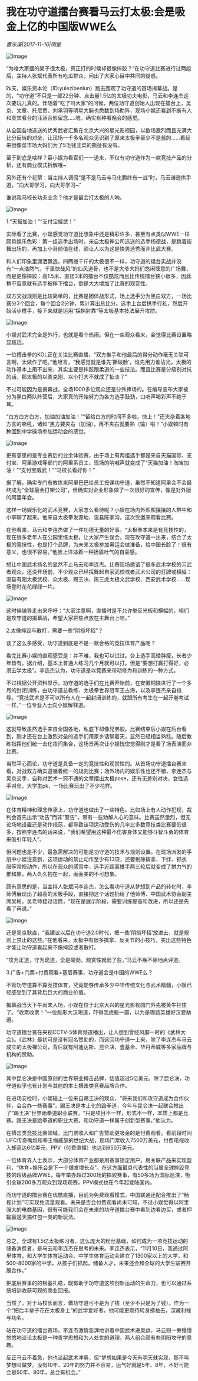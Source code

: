 # 我在功守道擂台赛看马云打太极:会是吸金上亿的中国版WWE么

*曹乐溪|2017-11-16|明星*

![Image](http://static.ylzbl.com/uploads/ueditor/php/upload/image/20171118/1510936381759808.jpeg)

“为啥大家摆的架子很太极，真正打的时候却很像摔跤？”在功守道比赛进行过两组后，主持人张斌代表所有吃瓜群众，问出了大家心目中共同的疑惑。

昨天，娱乐资本论（ID:yulezibenlun）跑去围观了功守道的首场揭幕战。是的，“功守道”不只是一部22分钟、点击量1.5亿的太极功夫电影，马云和李连杰这次要玩儿真的。伴随着“吃了吗大家”的问候，两位功守道创始人出现在擂台上，吴京、文章、托尼贾、刘承羽等明星大腕也悉数到场助阵，现场小娱还看到不断有人和贵宾看台的汪涵合影留念.....嗯，确实有种看晚会的感觉。

从全国各地选送的优秀武者汇集在北京大兴的星光影视园，以数场激烈而且充满大比分反转的对垒，让现场一千多名观众见识到了原来太极拳至少不是酱的......看起来很像菜市场大妈们为了5毛钱韭菜的撕扯有没有。

至于到底是啥样？容小娱为看官们一一道来，不仅有功守道作为一款竞技产品的分析，还有商业模式拆解哦~

另外还有个花絮：当主持人调侃“是不是马云与马化腾终有一战”时，马云谦逊拱手道，“向大哥学习，向大哥学习~”

谁说我马校长功夫业余？他才是最会打太极的人呐。

![Image](http://si1.go2yd.com/get-image/0INCspB9its)

1.“天猫加油！”“支付宝威武！”

实际看了比赛，小娱感觉功守道比想象中还是精彩许多，甚至有点类似WWE一样颇具娱乐色彩：第一组选手出场时，来自太极禅公司选送的选手杨德战，是跳着街舞出场的，再加上小哥颜值在线，颇让人以为这是快男选秀而非比武大赛。

和人们印象里潇洒飘逸，四两拨千斤的太极很不一样，功守道的擂台实战并没有“一点浩然气，千里快哉风”的仙风道骨，也不是大爷大妈们悠闲惬意的广场舞，而是更像摔跤：高1.5米、直径3米的擂台不仅酷炫而且比传统擂台狭小很多，因此稍不留意就有选手被摔下擂台，倒是大大增加了比赛的观赏性。

双方交战规则是比较简单的，比赛是团体战形式，场上选手分为黑白双方，一场比赛分3个回合，每个回合2分钟，累计算出总比分。选手上台后拱手行礼，然后开始活步推手，接下来就是运用“採挒肘靠”等太极基本技法展开攻防。

![Image](http://si1.go2yd.com/get-image/0INCsno6R3A)

小娱对武术完全是外行，也就是看个热闹。但在一些观众看来，会觉得比赛设置略显尴尬。

一位搏击拳的KOL正在关注比赛直播，“双方推手和他最后的得分动作毫无关联可言啊，太做作了吧。”他坦言，“我感觉就是谁先’撕破脸’，谁先用力谁沾光。太极的动作基本上用不出来，其实主要是摔跤跟柔道的一些技法。而且比赛是分级别对抗的话，那太极的以柔克刚、以小打大不就成了扯淡？”

不过可能因为是揭幕战，全场1000多位观众还是分外捧场的。在编导宣布大家被分为黑白两队阵营后，大家真的开始努力为各方选手鼓劲，口哨声喝彩声不绝于耳。

“白方白方白方，加油加油加油！”“留给白方的时间不多啦，快上！”还夹杂着各地方言的嘶吼，诸如“黑方要夹右（加油），再不夹右就要熟（输）啦！”小娱顿时有种回到中学操场参加运动会的感觉。

![Image](http://si1.go2yd.com/get-image/0INCsmThcrQ)

更有意思的是专业赛后的业余体验赛，由于场上有两组选手都是来自天猫国际、支付宝、阿里游戏等部门的阿里系员工，现场的呐喊声就变成了“天猫加油！淘宝加油！”“支付宝威武！”“马校长看好你！”

据了解，确实专门有教练来阿里巴巴给员工授课功守道，虽然不知道阿里会不会最终成为“全球最会打架公司”，但确实对企业形象做了一次很好的宣传，像是对外版的阿里年会。

这样一场娱乐化的武术竞赛，大家怎么看待呢？小娱在场内外熙熙攘攘的人群中和小李聊了起来。他来自太极拳发源地、温县陈家沟，这次受邀来观看比赛。

在他看来，马云和李连杰做了一件功德无量的好事。“太极拳本来是有竞技性的，现在很多老年人在公园里练太极，让大家产生误会。现在攻守道一出来，结合了太极的竞技性，也是打个品牌，为未来太极参加奥运会做准备，给中国长脸了！很有意义，也很不容易。”他脸上洋溢着一种扬眉吐气的自豪感。

想让中国武术扬名的显然不止马云和李连杰。比赛现场邀请了很多武术学校的习武者观众，还没开场前，不少观众已经挥舞起自家武校或者武术公司的灯牌或横幅：温县有刚太极武校、众太极、踢王决、陈三虎太极文武学校、西安武术学校......现场登时花花绿绿一片。

![Image](http://si1.go2yd.com/get-image/0INCsk3XR8y)

这时候编导走出来呼吁：“大家注意啊，直播时是不允许举反光板和横幅的，咱们是攻守道的揭幕战，希望大家把焦点放在主舞台上哈。”

2.太像摔跤与散打，需要一些“阴损坏招”？

谈了这么多感受，功守道到底是不是一款合格的竞技体育产品呢？

看完比赛小娱的直观感受是：并不难，我也可以试试。台上选手高矮胖瘦，长者少年皆有。据介绍，基本上普通人练习几个月就可以打。但是“要想打赢打得好，必须去学太极”。李连杰认为，功守道是以竞赛来带动修为和训练的一种方式。

不过根据公开资料显示，功守道的选手们在比赛开始前，在安徽铜陵进行了一个多月的封闭训练，由功守道总教练、太极拳世界冠军王占海，以及李连杰亲自指导。“竞技武术是不可以所有人在一起封闭训练的，就跟所有考生在一起开卷考试一样，”一位专业人士向小娱解释道。

![Image](http://si1.go2yd.com/get-image/0INCsbXsLOS)

这就导致虽然选手来自全国各地，私底下却像兄弟般。比赛结束后小娱在后台看到，刚才还在台上激烈对垒的选手们用家乡话聊着天，显然已经相当熟稔。随后教练指挥他们统一去化妆间集合，这场景再次让小娱恍惚觉得刚才是看了场表演而非比赛。

当然平心而论，功守道是具备一定的竞技性和观赏性的。从首场功守道擂台赛来看，对战双方确实遵循着统一的规则比赛；场外场内的娱乐性也还不错，李连杰与吴京交手，自称对武术一窍不通的文章摆出太极pose，还有无差别对决，女性选手对垒，大学生pk，一场比赛玩出了不少花样。

![Image](http://si1.go2yd.com/get-image/0INCsiNfM8G)

在体育精神和理念传承上，功守道也做出了一些特色。比如场上有人动作犯规，裁判会首先出示“劝告”而非“警告”，带有一些劝解人心的意味。比赛虽然激烈，但无论场地设置还是动作规范，都导致该项运动受伤的几率比多数竞技类比赛要低很多，按照李连杰的话来说，“我们希望用这种最不伤害身体又能够斗智斗勇的体育来吸引年轻人”。

但问题也是不少，最急需解决的可能是功守道的技术与规则设置。在现场派发的手册中小娱注意到，这项运动的禁止动作至少有13项，还要剔除擒拿、下绊、抓衣服等常规动作，所以在观众的感官中，选手近距离推手两三轮后就变成了拼力气的推和靠，两人久久抱在一起，画面美的不可想象。

颇有意思的是，当主持人张斌问李连杰，怎么看功守道从梦想到产品的转化时，李师傅展现出了超高的太极手段，直接把这个话题扔给了他师傅、中国武术协会副主席吴彬。吴老师接过话筒，“现在是展示阶段，需要训练提高和改进，所以还是先看了再说。”

![Image](http://si1.go2yd.com/get-image/0INCsdBfznc)

还是吴京耿直，“我建议以后在功守道2.0时代，把一些’阴损坏招’放进去，就是规则上禁止的这些。”在他看来，太极中有很多擒拿、反关节的小技巧，突出这些特色才能让功守道看起来不像摔跤或者散打。

“攻为正道，守为诡道，全是硬劲，观赏性就弱了些，”马云不疾不徐地点评道。

3.广告+门票+付费观看+基层赛事，功守道会是中国的WWE么？

不管功守道算不算竞技体育，究竟能够传承多少中华传统文化与武术精髓，小娱已经感受到了其背后巨大的商业价值。

揭幕战当天下午尚未入场，小娱在位于北京大兴的星光影视园门外先被黄牛拦住了。“收票收票！”一位彪形大汉喝道，吓得我虎躯一震，以为是哪路英雄好汉要劫道。

功守道擂台赛在央视CCTV-5体育频道播出，让人想到曾经风靡一时的《武林大会》。《武林》最初可是没有冠名赞助的，而这回功守道一上来，除了李连杰与马云成立的太极禅公司，背后就有阿迪达斯、昆仑决、壹基金、华丹蒂威等多家品牌与机构的赞助。

![Image](http://si1.go2yd.com/get-image/0INCsh3ZEXI)

其中昆仑决是中国原创的世界职业搏击品牌，估值超过5亿美元。除了昆仑决，功守道似乎也有计划与其他的本土搏击类竞赛品牌合作。

在进场安检时，小娱碰上一位来自踢王决的观众，“将来我们和攻守道成为合作伙伴，会合办一些赛事”。踢王决是本土化的跆拳道，今年与昆仑决一起联合推出了“踢王决”世界跆拳道职业联赛。“只是项目不一样，形式不一样，本质上都是比赛。踢王决是跆拳道的职业大赛，和功守道一样属于创新型赛事，”他认为。

在搏击类竞技比赛领域，比门票收入和广告赞助更吸金的是付费观看。看前段时间UFC传奇嘴炮和拳王梅威瑟的世纪大战，现场门票收入7500万美元，付费电视收入却高达6亿美元，PPV（付费直播）也达到650万美元。

一位体育界人士表示，大部分体育产业都是用赛事锁定用户，用关联产品来实现盈利，“体育+娱乐会是下一个爆发增长点”。在这方面最具代表性的当属全球摔跤竞技的超级品牌WWE，每年举办超过300场的摔跤赛事，有50多场为国际巡演，吸引全球200多万观众到现场观赛，PPV模式也在今年起登陆国内。

而功守道的擂台赛在优酷直播，目前为免费观看模式，中国联通还配合推出了“畅视计划”可实现免流量观看。未来是否会付费观看尚未可知，不过小娱觉得以阿里强大的电商基因，很有可能我们会在未来的功守道擂台赛中看到边看边买，或者押输赢送天猫红包一类的新玩法。

![Image](http://si1.go2yd.com/get-image/0INCsg9Raxk)

总之，全球有1.5亿太极练习者，这么庞大的粉丝基础，如何成为一项竞技运动的储备消费者，是马云和李连杰在思考的未来。李连杰表示，“11月10日，我通过阿里体育，和大学生体育运动会、中学生体育运动会建立了1300家以上的大学，和500-8000家的中学，从孩子们抓起，储备人才，未来还会和全球的大学生联赛开展合作。”

把底层赛事的的根基扎稳，既有助于功守道这项创新运动的生命力，也可以通过系统培训收获可观的商业回报。

当然了，对于马校长而言，做功守道可不是为了钱（至少不只是为了钱）。作为一个“把后半辈子花在太极身上”的武学爱好者，他可能更期待转身拂袖去，深藏利禄与功名。

站在功守道的擂台赛场，李连杰激情澎湃地讲着中国武术进奥运，马云则一旁慢慢悠悠地谈论太极是一种哲学思想和为人处世的道理，两人组合颇有些阴阳攻守的意趣。

反正马云不着急，他也谈起武术冲奥，但“梦想如果是今天有明天就实现，那不叫梦想叫做梦。没有10年、20年的努力并不容易，运气好就是5年、8年，不好可能会是50年、80年，总会有机会。”

